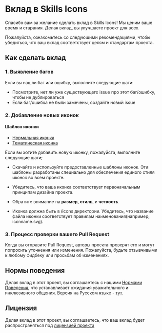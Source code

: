 # Вклад в Skills Icons

Спасибо вам за желание сделать вклад в Skills Icons! Мы ценим ваше время и старания. Делая вклад, вы улучшаете проект для всех.

Пожалуйста, ознакомьтесь со следующими рекомендациями, чтобы убедиться, что ваш вклад соответствует целям и стандартам проекта.

## Как сделать вклад

### 1. Выявление багов

Если вы нашли баг или ошибку, выполните следующие шаги:

- Посмотрите, нет ли уже существующего issue про этот баг/ошибку, чтобы не дублироваться
- Если баг/ошибка не были замечены, создайте новый issue

### 2. Добавление новых иконок

#### Шаблон иконки

- [Нормальная иконка](../.github/ICON_TEMPLATES/icon.svg)
- [Тематическая иконка](../.github/ICON_TEMPLATES/themed_icon.svg)

Если вы хотите добавить новую иконку, пожалуйста, выполните следующие шаги;

- Скачайте и используйте предоставленные шаблоны иконок. Эти шаблоны разработаны специально для обеспечения единого стиля иконок во всем проекте.

- Убедитесь, что ваша иконка соответствует первоначальным принципам дизайна проекта.

- Обратите внимание на **размер**, **стиль**, и **четкость**.

- Иконка должна быть в /icons директории. Убедитесь, что название файла иконки соответствует правилам наименования(например, iconname.svg).

### 3. Процесс проверки вашего Pull Request

Когда вы отправите Pull Request, авторы проекта проверят его и могут попросить уточнения или изменения. Пожалуйста, будьте отзывчивыми к любому фидбеку или просьбам об изменениях.

## Нормы поведения

Делая вклад в этот проект, вы соглашаетесь с нашими  [Нормами Поведения](../.github/CODE_OF_CONDUCT.md), что устанавливает ожидания уважительного и инклюзивного общения.
Версия на Русском языке - [тут](https://www.contributor-covenant.org/ru/version/2/0/code_of_conduct/).

## Лицензия

Делая вклад в этот проект, вы соглашаетесь, что ваш вклад будет распространяться под [лицензией проекта](../LICENSE)
